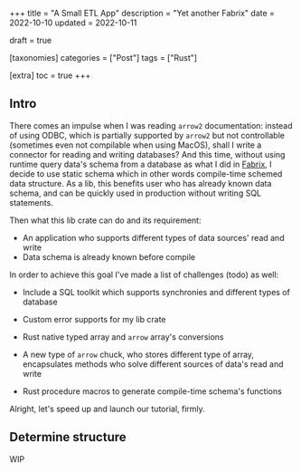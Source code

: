 +++
title = "A Small ETL App"
description = "Yet another Fabrix"
date = 2022-10-10
updated = 2022-10-11

draft = true

[taxonomies]
categories = ["Post"]
tags = ["Rust"]

[extra]
toc = true
+++

## Intro

There comes an impulse when I was reading `arrow2` documentation: instead of using ODBC, which is partially supported by `arrow2` but not controllable (sometimes even not compilable when using MacOS), shall I write a connector for reading and writing databases? And this time, without using runtime query data's schema from a database as what I did in [Fabrix](https://github.com/Jacobbishopxy/fabrix), I decide to use static schema which in other words compile-time schemed data structure. As a lib, this benefits user who has already known data schema, and can be quickly used in production without writing SQL statements.

Then what this lib crate can do and its requirement:

- An application who supports different types of data sources' read and write
- Data schema is already known before compile

In order to achieve this goal I've made a list of challenges (todo) as well:

- Include a SQL toolkit which supports synchronies and different types of database

- Custom error supports for my lib crate

- Rust native typed array and `arrow` array's conversions

- A new type of `arrow` chuck, who stores different type of array, encapsulates methods who solve different sources of data's read and write

- Rust procedure macros to generate compile-time schema's functions

Alright, let's speed up and launch our tutorial, firmly.

## Determine structure

WIP
